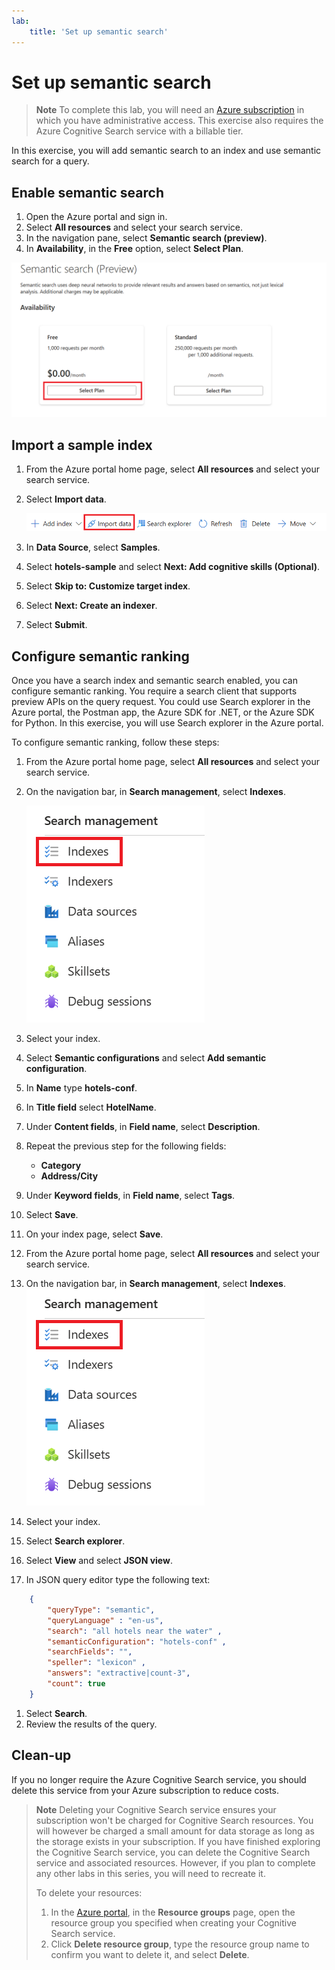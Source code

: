 ```yaml
---
lab:
    title: 'Set up semantic search'
---
```


# Set up semantic search

> **Note**
> To complete this lab, you will need an [Azure subscription](https://azure.microsoft.com/free?azure-portal=true) in which you have administrative access. This exercise also requires the Azure Cognitive Search service with a billable tier.

In this exercise, you will add semantic search to an index and use semantic search for a query.

## Enable semantic search

1. Open the Azure portal and sign in.
1. Select **All resources** and select your search service.
1. In the navigation pane, select **Semantic search (preview)**.
1. In **Availability**, in the **Free** option, select **Select Plan**.

![Screenshot of Semantic search dialog box.](../media/semantic-search/semanticsearch.png)

## Import a sample index

1. From the Azure portal home page, select **All resources** and select your search service.
1. Select **Import data**.

    ![Screenshot of Import data button.](../media/semantic-search/importdata.png)

1. In **Data Source**, select **Samples**.
1. Select **hotels-sample** and select **Next: Add cognitive skills (Optional)**.
1. Select **Skip to: Customize target index**.
1. Select **Next: Create an indexer**.
1. Select **Submit**.

## Configure semantic ranking

Once you have a search index and semantic search enabled, you can configure semantic ranking. You require a search client that supports preview APIs on the query request. You could use Search explorer in the Azure portal, the Postman app, the Azure SDK for .NET, or the Azure SDK for Python. In this exercise, you will use Search explorer in the Azure portal.

To configure semantic ranking, follow these steps:

1. From the Azure portal home page, select **All resources** and select your search service.
1. On the navigation bar, in **Search management**, select **Indexes**.

    ![Screenshot of Indexes button.](../media/semantic-search/indexes.png)

1. Select your index.
1. Select **Semantic configurations** and select **Add semantic configuration**.
1. In **Name** type **hotels-conf**.
1. In **Title field** select **HotelName**.
1. Under **Content fields**, in **Field name**, select **Description**.
1. Repeat the previous step for the following fields:
    - **Category**
    - **Address/City**
1. Under **Keyword fields**, in **Field name**, select **Tags**.
1. Select **Save**.
1. On your index page, select **Save**.
1. From the Azure portal home page, select **All resources** and select your search service.
1. On the navigation bar, in **Search management**, select **Indexes**.
    ![Screenshot of Indexes button.](../media/semantic-search/indexes.png)
1. Select your index.
1. Select **Search explorer**.
1. Select **View** and select **JSON view**.
1. In JSON query editor type the following text:

```json
    {
        "queryType": "semantic",
        "queryLanguage" : "en-us",
        "search": "all hotels near the water" , 
        "semanticConfiguration": "hotels-conf" , 
        "searchFields": "",
        "speller": "lexicon" , 
        "answers": "extractive|count-3",
        "count": true
    }
```

1. Select **Search**.
1. Review the results of the query.

## Clean-up

If you no longer require the Azure Cognitive Search service, you should delete this service from your Azure subscription to reduce costs.

>**Note**
> Deleting your Cognitive Search service ensures your subscription won't be charged for Cognitive Search resources. You will however be charged a small amount for data storage as long as the storage exists in your subscription. If you have finished exploring the Cognitive Search service, you can delete the Cognitive Search service and associated resources. However, if you plan to complete any other labs in this series, you will need to recreate it.
>
> To delete your resources:
>
> 1. In the [Azure portal](https://portal.azure.com?azure-portal=true), in the **Resource groups** page, open the resource group you specified when creating your Cognitive Search service.
> 1. Click **Delete resource group**, type the resource group name to confirm you want to delete it, and select **Delete**.
